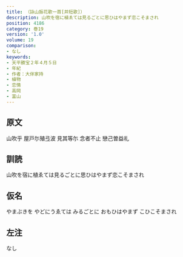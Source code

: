 ```yaml
---
title: （詠山振花歌一首[并短歌]）
description: 山吹を宿に植ゑては見るごとに思ひはやまず恋こそまされ
position: 4186
category: 巻19
version: '1.0'
volume: 19
comparison:
- なし
keywords:
- 天平勝宝２年４月５日
- 年紀
- 作者：大伴家持
- 植物
- 恋情
- 高岡
- 富山
---
```


## 原文

山吹乎 屋戸尓殖弖波 見其等尓 念者不止 戀己曽益礼

## 訓読

山吹を宿に植ゑては見るごとに思ひはやまず恋こそまされ

## 仮名

やまぶきを やどにうゑては みるごとに おもひはやまず こひこそまされ

## 左注

なし
